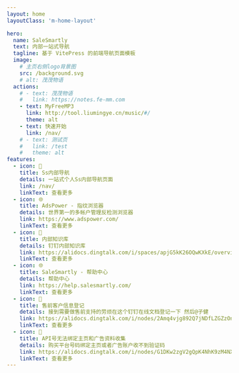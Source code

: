 ```yaml
---
layout: home
layoutClass: 'm-home-layout'

hero:
  name: SaleSmartly
  text: 内部一站式导航
  tagline: 基于 VitePress 的前端导航页面模板
  image:
    # 主页右侧logo背景图
    src: /background.svg
    # alt: 茂茂物语
  actions:
    # - text: 茂茂物语
    #   link: https://notes.fe-mm.com
    - text: MyFreeMP3
      link: http://tool.liumingye.cn/music/#/
      theme: alt
    - text: 快速开始
      link: /nav/
    # - text: 测试页
    #   link: /test
    #   theme: alt
features:
  - icon: 🚀
    title: Ss内部导航
    details: 一站式个人Ss内部导航页面
    link: /nav/
    linkText: 查看更多
  - icon: 🌐
    title: AdsPower - 指纹浏览器
    details: 世界第一的多帐户管理反检测浏览器
    link: https://www.adspower.com/
    linkText: 查看更多
  - icon: 🚀
    title: 内部知识库
    details: 钉钉内部知识库
    link: https://alidocs.dingtalk.com/i/spaces/apjG5kK26OQwKXkE/overview
    linkText: 查看更多
  - icon: 🌐
    title: SaleSmartly - 帮助中心
    details: 帮助中心
    link: https://help.salesmartly.com/
    linkText: 查看更多
  - icon: 📖
    title: 售前客户信息登记
    details: 接到需要做售前支持的劳烦在这个钉钉在线文档登记一下 然后@子健
    link: https://alidocs.dingtalk.com/i/nodes/2Amq4vjg892Q7jNDfLZGZzOnW3kdP0wQ?iframeQuery=
    linkText: 查看更多
  - icon: 📖
    title: API号无法绑定主页和广告资料收集
    details: 购买平台号码绑定主页或者广告账户收不到验证码
    link: https://alidocs.dingtalk.com/i/nodes/G1DKw2zgV2gQpK4NhK9zM4NXJB5r9YAn
    linkText: 查看更多
---
```


<style>
/*爱的魔力转圈圈*/
.m-home-layout .image-src:hover {
  transform: translate(-50%, -50%) rotate(666turn);
  transition: transform 59s 1s cubic-bezier(0.3, 0, 0.8, 1);
}

.m-home-layout .details small {
  opacity: 0.8;
}

.m-home-layout .bottom-small {
  display: block;
  margin-top: 2em;
  text-align: right;
}
</style>
